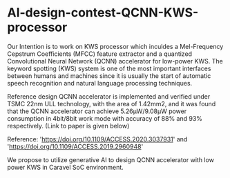 # AI-design-contest-QCNN-KWS-processor
Our Intention is to work on KWS processor which inculdes a Mel-Frequency Cepstrum Coefficients (MFCC) feature extractor and a quantized Convolutional Neural Network (QCNN) accelerator for low-power KWS. The keyword spotting (KWS) system is one of the most important interfaces between humans and machines since it is usually the start of automatic speech recognition and natural language processing techniques. 

Reference design QCNN accelerator is implemented and verified under TSMC 22nm ULL technology, with the area of 1.42mm2, and it was found that the QCNN accelerator can achieve 5.26µW/9.08µW power consumption in 4bit/8bit work mode with accuracy of 88% and 93% respectively. (Link to paper is given below) 

Reference: 'https://doi.org/10.1109/ACCESS.2020.3037931' and 'https://doi.org/10.1109/ACCESS.2019.2960948'

We propose to utilize generative AI to design QCNN accelerator with low power KWS in Caravel SoC environment. 
